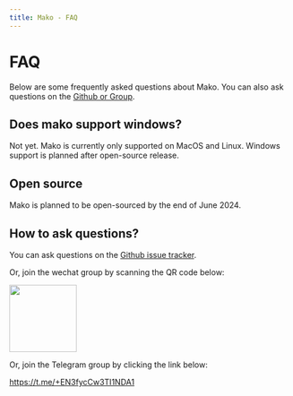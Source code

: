 ```yaml
---
title: Mako - FAQ
---
```


# FAQ

Below are some frequently asked questions about Mako. You can also ask questions on the [Github or Group](/faq#how-to-ask-questions%3F).

## Does mako support windows?

Not yet. Mako is currently only supported on MacOS and Linux. Windows support is planned after open-source release.

## Open source

Mako is planned to be open-sourced by the end of June 2024.

## How to ask questions?

You can ask questions on the [Github issue tracker](https://github.com/umijs/umi).

Or, join the wechat group by scanning the QR code below:

<img src="https://res.cloudinary.com/sorrycc/image/upload/v1715585116/blog/q4f5p3o6.jpg" width="120" />

Or, join the Telegram group by clicking the link below:

https://t.me/+EN3fycCw3TI1NDA1
